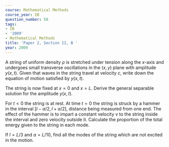 ```yaml
---
course: Mathematical Methods
course_year: IB
question_number: 50
tags:
- IB
- '2009'
- Mathematical Methods
title: 'Paper 2, Section II, B '
year: 2009
---
```




A string of uniform density $\rho$ is stretched under tension along the $x$-axis and undergoes small transverse oscillations in the $(x, y)$ plane with amplitude $y(x, t)$. Given that waves in the string travel at velocity $c$, write down the equation of motion satisfied by $y(x, t)$.

The string is now fixed at $x=0$ and $x=L$. Derive the general separable solution for the amplitude $y(x, t)$.

For $t<0$ the string is at rest. At time $t=0$ the string is struck by a hammer in the interval $[l-a / 2, l+a / 2]$, distance being measured from one end. The effect of the hammer is to impart a constant velocity $v$ to the string inside the interval and zero velocity outside it. Calculate the proportion of the total energy given to the string in each mode.

If $l=L / 3$ and $a=L / 10$, find all the modes of the string which are not excited in the motion.